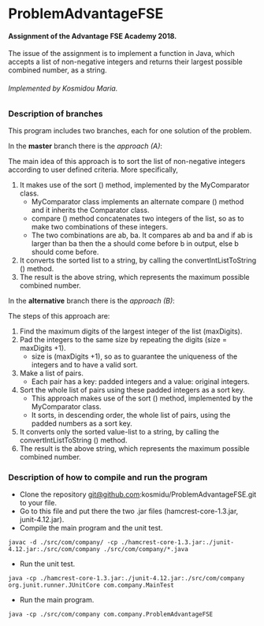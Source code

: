 # ProblemAdvantageFSE
#### Assignment of the Advantage FSE Academy 2018.
The issue of the assignment is to implement a function in Java, which accepts a list of non-negative integers and returns their largest possible combined number, as a string.
###### Implemented by Kosmidou Maria.
### Description of branches
This program includes two branches, each for one solution of the problem. 

In the <strong>master</strong> branch there is the *approach (A)*:

The main idea of this approach is to sort the list of non-negative integers according to user defined criteria. More specifically,
1.	It makes use of the sort () method, implemented by the MyComparator class.
    - MyComparator class implements an alternate compare () method and it inherits the Comparator class.
    - compare () method concatenates two integers of the list, so as to make two combinations of these integers.
    - The two combinations are ab, ba. It compares ab and ba and if ab is larger than ba then the a should come before b in output, else b should come before.
2.	It converts the sorted list to a string, by calling the convertIntListToString () method.
3.	The result is the above string, which represents the maximum possible combined number.

In the **alternative** branch there is the *approach (B)*:

The steps of this approach are:
1.	Find the maximum digits of the largest integer of the list (maxDigits).
2.	Pad the integers to the same size by repeating the digits (size = maxDigits +1).
    - size is (maxDigits +1), so as to guarantee the uniqueness of the integers and to have a valid sort.
3.	Make a list of pairs. 
    - Each pair has a key: padded integers and a value: original integers.
4.	Sort the whole list of pairs using these padded integers as a sort key.
    - This approach makes use of the sort () method, implemented by the MyComparator class.
    - It sorts, in descending order, the whole list of pairs, using the padded numbers as a sort key.
5.	It converts only the sorted value-list to a string, by calling the convertIntListToString () method.
6.	The result is the above string, which represents the maximum possible combined number.

### Description of how to compile and run the program
-	Clone the repository git@github.com:kosmidu/ProblemAdvantageFSE.git to your file.
-	Go to this file and put there the two .jar files (hamcrest-core-1.3.jar, junit-4.12.jar).
-   Compile the main program and the unit test.
```
javac -d ./src/com/company/ -cp ./hamcrest-core-1.3.jar:./junit-4.12.jar:./src/com/company ./src/com/company/*.java
```
-	Run the unit test.
```
java -cp ./hamcrest-core-1.3.jar:./junit-4.12.jar:./src/com/company org.junit.runner.JUnitCore com.company.MainTest
```
-	Run the main program.
```
java -cp ./src/com/company com.company.ProblemAdvantageFSE
```

